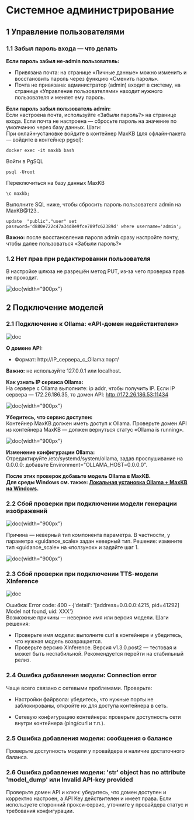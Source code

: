 # Системное администрирование

## 1 Управление пользователями

### 1.1 Забыл пароль входа — что делать

**Если пароль забыл не‑admin пользователь:**

- Привязана почта: на странице «Личные данные» можно изменить и восстановить пароль через функцию «Сменить пароль».
- Почта не привязана: администратор (admin) входит в систему, на странице «Управление пользователями» находит нужного пользователя и меняет ему пароль.

**Если пароль забыл пользователь admin:**  
Если настроена почта, используйте «Забыли пароль?» на странице входа. Если почта не настроена — сбросьте пароль на значение по умолчанию через базу данных. Шаги:  
При онлайн‑установке войдите в контейнер MaxKB (для офлайн‑пакета — войдите в контейнер pgsql):

```
docker exec -it maxkb bash
```

Войти в PgSQL
```
psql -Uroot
```
Переключиться на базу данных MaxKB
```
\c maxkb;
```
Выполните SQL ниже, чтобы сбросить пароль пользователя admin на MaxKB@123..
```
update  "public"."user" set password='d880e722c47a34d8e9fce789fc62389d' where username='admin';
```

**Важно:** после восстановления пароля admin сразу настройте почту, чтобы далее пользоваться «Забыли пароль?»




### 1.2 Нет прав при редактировании пользователя

В настройке шлюза не разрешён метод PUT, из‑за чего проверка прав не проходит.

![doc](../img/FAQ/报错没有权限.png){width="900px"}
    

## 2 Подключение моделей

### 2.1 Подключение к Ollama: «API‑домен недействителен»

![doc](../img/FAQ/API域名无效.png)

**О домене API:** 

- Формат: http://IP_сервера_с_Ollama:порт/ 

**Важно:** не используйте 127.0.0.1 или localhost.

**Как узнать IP сервиса Ollama:**   
На сервере с Ollama выполните: ip addr, чтобы получить IP. Если IP сервера — 172.26.186.35, то домен API: http://172.26.186.53:11434

![doc](../img/FAQ/获取ipaddr.png){width="900px"}

**Убедитесь, что сервис доступен:**   
Контейнер MaxKB должен иметь доступ к Ollama. Проверьте домен API из контейнера MaxKB — должен вернуться статус «Ollama is running».

![doc](../img/FAQ/ollama可访问.png){width="900px"}

**Изменение конфигурации Ollama:**  
Отредактируйте /etc/systemd/system/ollama, задав прослушивание на 0.0.0.0: добавьте Environment="OLLAMA_HOST=0.0.0.0".

**После этих проверок добавьте модель Ollama в MaxKB.  
Для среды Windows см. также: [Локальная установка Ollama + MaxKB на Windows](https://kb.fit2cloud.com/?p=349d848b-7a0a-421b-8029-38e0440f35d4).**



### 2.2 Сбой проверки при подключении модели генерации изображений
![doc](../img/FAQ/图片生成模型验证失败.png){width="900px"}

Причина — неверный тип компонента параметра. В частности, у параметра «guidance_scale» задан неверный тип. Решение: измените тип «guidance_scale» на «ползунок» и задайте шаг 1.

![doc](../img/FAQ/设置步长为1.png){width="900px"}

### 2.3 Сбой проверки при подключении TTS‑модели XInference
![doc](../img/FAQ/对接XInferenc语音模型失败.png)

Ошибка: Error code: 400 - {'detail': '[address=0.0.0.0:4215, pid=41292] Model not found, uid: XXX'}  
Возможные причины — неверное имя или версия модели. Шаги решения:  

- Проверьте имя модели: выполните curl в контейнере и убедитесь, что нужная модель возвращается.
- Проверьте версию XInference. Версия v1.3.0.post2 — тестовая и может быть нестабильной. Рекомендуется перейти на стабильный релиз.


### 2.4 Ошибка добавления модели: Connection error

Чаще всего связано с сетевыми проблемами. Проверьте:  

- Настройки файрвола: убедитесь, что нужные порты не заблокированы, откройте их для доступа контейнера в сеть.

- Сетевую конфигурацию контейнера: проверьте доступность сети внутри контейнера (ping/curl и т.п.).

### 2.5 Ошибка добавления модели: сообщения о балансе

Проверьте доступность модели у провайдера и наличие достаточного баланса.

### 2.6 Ошибка добавления модели: 'str' object has no attribute 'model_dump' или Invalid API-key provided

Проверьте домен API и ключ: убедитесь, что домен доступен и корректно настроен, а API Key действителен и имеет права. Если используете сторонний прокси‑сервис, уточните у провайдера статус и требования конфигурации.